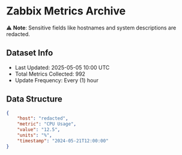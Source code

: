 # Zabbix Metrics Archive

⚠️ **Note**: Sensitive fields like hostnames and system descriptions are redacted.

## Dataset Info
- Last Updated: 2025-05-05 10:00 UTC
- Total Metrics Collected: 992
- Update Frequency: Every (1) hour

## Data Structure
```json
{
    "host": "redacted",
    "metric": "CPU Usage",
    "value": "12.5",
    "units": "%",
    "timestamp": "2024-05-21T12:00:00"
}
```
